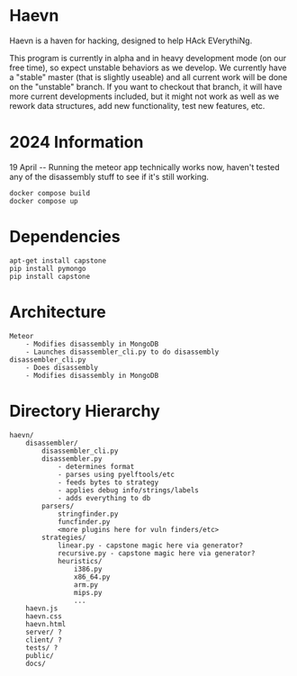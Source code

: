 # Haevn

Haevn is a haven for hacking, designed to help HAck EVerythiNg.

This program is currently in alpha and in heavy development mode (on our free time), so expect unstable behaviors as we develop. We currently have a "stable" master (that is slightly useable) and all current work will be done on the "unstable" branch. If you want to checkout that branch, it will have more current developments included, but it might not work as well as we rework data structures, add new functionality, test new features, etc.

# 2024 Information

19 April -- Running the meteor app technically works now, haven't tested any of the disassembly stuff to see if it's still working.

```
docker compose build
docker compose up
```

# Dependencies

```
apt-get install capstone
pip install pymongo
pip install capstone
```

# Architecture

```
Meteor
    - Modifies disassembly in MongoDB
    - Launches disassembler_cli.py to do disassembly
disassembler_cli.py
    - Does disassembly
    - Modifies disassembly in MongoDB
```

# Directory Hierarchy

```
haevn/
    disassembler/
        disassembler_cli.py
        disassembler.py
            - determines format
            - parses using pyelftools/etc
            - feeds bytes to strategy
            - applies debug info/strings/labels
            - adds everything to db
        parsers/
            stringfinder.py
            funcfinder.py
            <more plugins here for vuln finders/etc>
        strategies/
            linear.py - capstone magic here via generator?
            recursive.py - capstone magic here via generator?
            heuristics/
                i386.py
                x86_64.py
                arm.py
                mips.py
                ...
    haevn.js
    haevn.css
    haevn.html
    server/ ?
    client/ ?
    tests/ ?
    public/
    docs/
```
